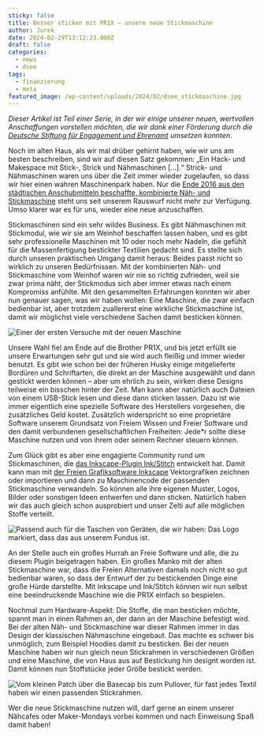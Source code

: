 ```yaml
---
sticky: false
title: Besser sticken mit PR1X – unsere neue Stickmaschine
author: Jurek
date: 2024-02-29T13:12:23.000Z
draft: false
categories:
  - news
  - dsee
tags:
  - finanzierung
  - meta
featured_image: /wp-content/uploads/2024/02/dsee_stickmaschine.jpg
---
```


_Dieser Artikel ist Teil einer Serie, in der wir einige unserer neuen, wertvollen Anschaffungen vorstellen möchten, die wir dank einer Förderung durch die [Deutsche Stiftung für Engagement und Ehrenamt](https://www.deutsche-stiftung-engagement-und-ehrenamt.de/) umsetzen konnten._

Noch im alten Haus, als wir mal drüber gehirnt haben, wie wir uns am besten beschreiben, sind wir auf diesen Satz gekommen: „Ein Hack- und Makespace mit Stick-, Strick und Nähmaschinen […].“ 
Strick- und Nähmaschinen waren uns über die Zeit immer wieder zugelaufen, so dass wir hier einen wahren Maschinenpark haben. 
Nur die [Ende 2016 aus den städtischen Anschubmitteln beschaffte, kombinierte Näh- und Stickmaschine](/eine-stickhusky-o) steht uns seit unserem Rauswurf nicht mehr zur Verfügung. 
Umso klarer war es für uns, wieder eine neue anzuschaffen.

Stickmaschinen sind ein sehr wildes Business. 
Es gibt Nähmaschinen mit Stickmodul, wie wir sie am Weinhof beschaffen lassen haben, und es gibt sehr professionelle Maschinen mit 10 oder noch mehr Nadeln, die gefühlt für die Massenfertigung bestickter Textilien gedacht sind. 
Es stellte sich durch unseren praktischen Umgang damit heraus: Beides passt nicht so wirklich zu unseren Bedürfnissen. 
Mit der kombinierten Näh- und Stickmaschine vom Weinhof waren wir nie so richtig zufrieden, weil sie zwar prima näht, der Stickmodus sich aber immer etwas nach einem Kompromiss anfühlte. 
Mit den gesammelten Erfahrungen konnten wir aber nun genauer sagen, was wir haben wollen: Eine Maschine, die zwar einfach bedienbar ist, aber trotzdem zuallererst eine wirkliche Stickmaschine ist, damit wir möglichst viele verschiedene Sachen damit besticken können.

![Einer der ersten Versuche mit der neuen Maschine](/wp-content/uploads/2024/02/dsee_stickzelti.jpg)

Unsere Wahl fiel am Ende auf die Brother PR1X, und bis jetzt erfüllt sie unsere Erwartungen sehr gut und sie wird auch fleißig und immer wieder benutzt. 
Es gibt wie schon bei der früheren Husky einige mitgelieferte Bordüren und Schriftarten, die direkt an der Maschine ausgewählt und dann gestickt werden können – aber um ehrlich zu sein, wirken diese Designs teilweise ein bisschen hinter der Zeit. 
Man kann aber natürlich auch Dateien von einem USB-Stick lesen und diese dann sticken lassen. 
Dazu ist wie immer eigentlich eine spezielle Software des Herstellers vorgesehen, die zusätzliches Geld kostet. 
Zusätzlich widerspricht so eine proprietäre Software unserem Grundsatz von Freiem Wissen und Freier Software und den damit verbundenen gesellschaftlichen Freiheiten: Jede\*r sollte diese Maschine nutzen und von ihrem oder seinem Rechner steuern können. 

Zum Glück gibt es aber eine engagierte Community rund um Stickmaschinen, die [das Inkscape-Plugin Ink/Stitch](https://inkstitch.org/) entwickelt hat. 
Damit kann man mit [der Freien Grafiksoftware Inkscape](https://inkscape.org/de/) Vektorgrafiken zeichnen oder importieren und dann zu Maschinencode der passenden Stickmaschine verwandeln. 
So können alle ihre eigenen Muster, Logos, Bilder oder sonstigen Ideen entwerfen und dann sticken. 
Natürlich haben wir das auch gleich schon ausprobiert und unser Zelti auf alle möglichen Stoffe verteilt.

![Passend auch für die Taschen von Geräten, die wir haben: Das Logo markiert, dass das aus unserem Fundus ist.](/wp-content/uploads/2024/02/dsee_sticktaschen.jpg)

An der Stelle auch ein großes Hurrah an Freie Software und alle, die zu diesem Plugin beigetragen haben. 
Ein großes Manko mit der alten Stickmaschine war, dass die Freien Alternativen damals noch nicht so gut bedienbar waren, so dass der Entwurf der zu bestickenden Dinge eine große Hürde darstellte. 
Mit Inkscape und Ink/Stitch können wir nun selbst eine beeindruckende Maschine wie die PR1X einfach so bespielen.

Nochmal zum Hardware-Aspekt: Die Stoffe, die man besticken möchte, spannt man in einen Rahmen an, der dann an der Maschine befestigt wird. 
Bei der alten Näh- und Stickmaschine war dieser Rahmen immer in das Design der klassischen Nähmaschine eingebaut. 
Das machte es schwer bis unmöglich, zum Beispiel Hoodies damit zu besticken. 
Bei der neuen Maschine haben wir nun gleich neun Stickrahmen in verschiedenen Größen und eine Maschine, die von Haus aus auf Bestickung hin designt worden ist. 
Damit können nun Stoffstücke jeder Größe bestickt werden.

![Vom kleinen Patch über die Basecap bis zum Pullover, für fast jedes Textil haben wir einen passenden Stickrahmen.](/wp-content/uploads/2024/02/dsee_stickrahmen.jpg)

Wer die neue Stickmaschine nutzen will, darf gerne an einem unserer Nähcafes oder Maker-Mondays vorbei kommen und nach Einweisung Spaß damit haben!
